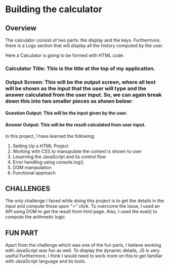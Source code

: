 # Building the calculator

## Overview

The calculator consist of two parts: the display and the keys. Furthermore, there is a Logs section that will display all the history computed by the user.

Here a Calculator is going to be formed with HTML code.

### Calculator Title: This is the title at the top of my application.
### Output Screen: This will be the output screen, where all text will be shown as the input that the user will type and the answer calculated from the user input. So, we can again break down this into two smaller pieces as shown below:
#### Question Output: This will be the input given by the user.
#### Answer Output: This will be the result calculated from user input.

In this project, I have learned the following:

1. Setting Up a HTML Project
2. Working with CSS to manupulate the context is shown to user
3. Lesarning the JavaScript and its control flow
4. Error handling using console.log()
5. DOM manipulation
6. Functional approach


## CHALLENGES

The only challenge I faced while doing this project is to get the details in the input and compute those upon "=" click. To overcome the issue, I used an API using DOM to get the result from html page. Also, I used the eval() to compute the arithmetic logic.

## FUN PART

Apart from the challenge which was one of the fun parts, I believe working with JavaScript was fun as well. To display the dynamic details, JS is very useful.Furthermore, I think I would need to work more on this to get familiar with JavaScript language and its tools.

